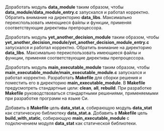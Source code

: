 Доработать модуль **data_module** таким образом, чтобы **data_module/data_module_entry.c** запускался и работал корректно. Обратить внимание на директорию **data_libs**. Максимально переиспользовать имеющиеся файлы и функции, применяя соответствующие директивы препроцессора.

Доработать модуль **yet_another_decision_module** таким образом, чтобы **yet_another_decision_module/yet_another_decision_module_entry.c** запускался и работал корректно. Обратить внимание на директорию **data_libs**. Максимально переиспользовать имеющиеся файлы и функции, применяя соответствующие директивы препроцессора.

Доработать модуль **main_executable_module** таким образом, чтобы **main_executable_module/main_executable_module.c** запускался и работал корректно. Разработать **Makefile** для сборки решения и поместить его в директорию **main_executable_module**. В **Makefile** предусмотреть стандартные цели: **clean**, **all**, **rebuild**. При разработке **Makefile** руководствоваться стандартными решениями, применяемыми при разработке программ на языке Си. 

Добавить в **Makefile** цель **data_stat.a**, собирающую модуль **data_stat** как статическую библиотеку **data_stat.a**. Добавить в **Makefile** цель **build_with_static**, собирающую **main_executable_module** с подключением модуля **data_stat** как статической библиотеки. 